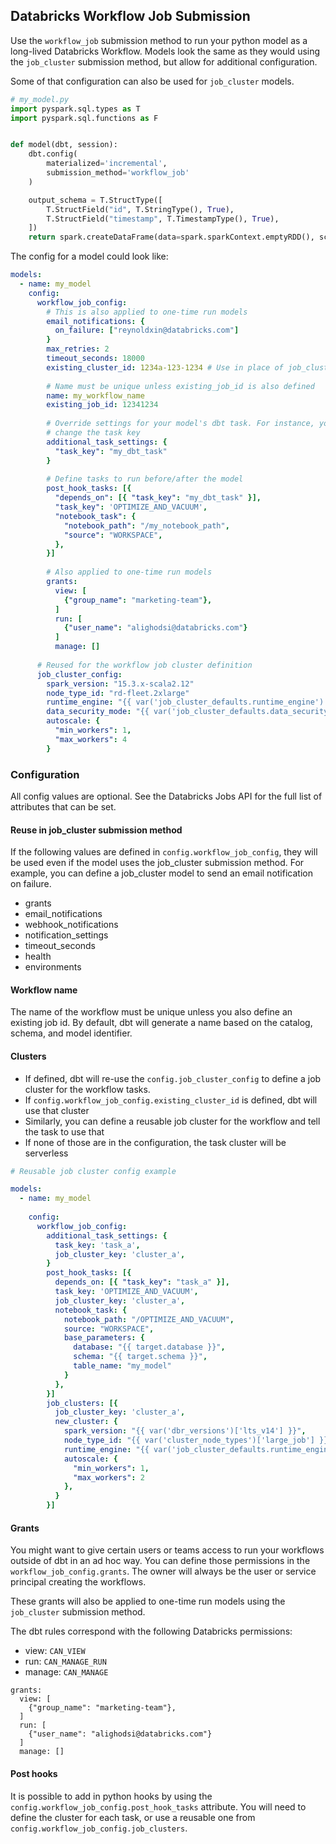 ## Databricks Workflow Job Submission

Use the `workflow_job` submission method to run your python model as a long-lived
Databricks Workflow. Models look the same as they would using the `job_cluster` submission 
method, but allow for additional configuration.

Some of that configuration can also be used for `job_cluster` models.

```python
# my_model.py
import pyspark.sql.types as T
import pyspark.sql.functions as F


def model(dbt, session):
    dbt.config(
        materialized='incremental',
        submission_method='workflow_job'
    )

    output_schema = T.StructType([
        T.StructField("id", T.StringType(), True),
        T.StructField("timestamp", T.TimestampType(), True),
    ])
    return spark.createDataFrame(data=spark.sparkContext.emptyRDD(), schema=output_schema)
```

The config for a model could look like:

```yaml
models:
  - name: my_model
    config:
      workflow_job_config:
        # This is also applied to one-time run models
        email_notifications: {
          on_failure: ["reynoldxin@databricks.com"]
        }
        max_retries: 2
        timeout_seconds: 18000
        existing_cluster_id: 1234a-123-1234 # Use in place of job_cluster_config or null
        
        # Name must be unique unless existing_job_id is also defined
        name: my_workflow_name  
        existing_job_id: 12341234
        
        # Override settings for your model's dbt task. For instance, you can
        # change the task key
        additional_task_settings: {
          "task_key": "my_dbt_task"
        }
        
        # Define tasks to run before/after the model
        post_hook_tasks: [{
          "depends_on": [{ "task_key": "my_dbt_task" }],
          "task_key": 'OPTIMIZE_AND_VACUUM',
          "notebook_task": {
            "notebook_path": "/my_notebook_path",
            "source": "WORKSPACE",
          },
        }]
        
        # Also applied to one-time run models
        grants:
          view: [
            {"group_name": "marketing-team"},
          ]
          run: [
            {"user_name": "alighodsi@databricks.com"}
          ]
          manage: []
          
      # Reused for the workflow job cluster definition
      job_cluster_config:
        spark_version: "15.3.x-scala2.12"
        node_type_id: "rd-fleet.2xlarge"
        runtime_engine: "{{ var('job_cluster_defaults.runtime_engine') }}"
        data_security_mode: "{{ var('job_cluster_defaults.data_security_mode') }}"
        autoscale: {
          "min_workers": 1,
          "max_workers": 4
        }
```

### Configuration

All config values are optional. See the Databricks Jobs API for the full list of attributes
that can be set.

#### Reuse in job_cluster submission method

If the following values are defined in `config.workflow_job_config`, they will be used even if
the model uses the job_cluster submission method. For example, you can define a job_cluster model
to send an email notification on failure.

- grants
- email_notifications
- webhook_notifications
- notification_settings
- timeout_seconds
- health
- environments

#### Workflow name

The name of the workflow must be unique unless you also define an existing job id. By default,
dbt will generate a name based on the catalog, schema, and model identifier.

#### Clusters

- If defined, dbt will re-use the `config.job_cluster_config` to define a job cluster for the workflow tasks.
- If `config.workflow_job_config.existing_cluster_id` is defined, dbt will use that cluster
- Similarly, you can define a reusable job cluster for the workflow and tell the task to use that 
- If none of those are in the configuration, the task cluster will be serverless

```yaml
# Reusable job cluster config example

models:
  - name: my_model
    
    config:
      workflow_job_config:
        additional_task_settings: {
          task_key: 'task_a',
          job_cluster_key: 'cluster_a',
        }
        post_hook_tasks: [{
          depends_on: [{ "task_key": "task_a" }],
          task_key: 'OPTIMIZE_AND_VACUUM',
          job_cluster_key: 'cluster_a',
          notebook_task: {
            notebook_path: "/OPTIMIZE_AND_VACUUM",
            source: "WORKSPACE",
            base_parameters: {
              database: "{{ target.database }}",
              schema: "{{ target.schema }}",
              table_name: "my_model"
            }
          },
        }]
        job_clusters: [{
          job_cluster_key: 'cluster_a',
          new_cluster: {
            spark_version: "{{ var('dbr_versions')['lts_v14'] }}",
            node_type_id: "{{ var('cluster_node_types')['large_job'] }}",
            runtime_engine: "{{ var('job_cluster_defaults.runtime_engine') }}",
            autoscale: {
              "min_workers": 1,
              "max_workers": 2
            },
          }
        }]
```

#### Grants

You might want to give certain users or teams access to run your workflows outside of
dbt in an ad hoc way. You can define those permissions in the `workflow_job_config.grants`.
The owner will always be the user or service principal creating the workflows.

These grants will also be applied to one-time run models using the `job_cluster` submission 
method.

The dbt rules correspond with the following Databricks permissions:

- view: `CAN_VIEW`
- run: `CAN_MANAGE_RUN`
- manage: `CAN_MANAGE`

```
grants:
  view: [
    {"group_name": "marketing-team"},
  ]
  run: [
    {"user_name": "alighodsi@databricks.com"}
  ]
  manage: []
```

#### Post hooks

It is possible to add in python hooks by using the `config.workflow_job_config.post_hook_tasks` 
attribute. You will need to define the cluster for each task, or use a reusable one from
`config.workflow_job_config.job_clusters`.